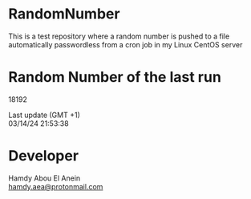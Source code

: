 # RandomNumber    
This is a test repository where a random number is pushed to a file automatically passwordless from a cron job in my Linux CentOS server    
# Random Number of the last run   
18192
      
Last update (GMT +1)    
03/14/24 21:53:38
# Developer    
Hamdy Abou El Anein   
hamdy.aea@protonmail.com
